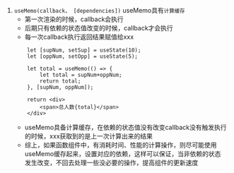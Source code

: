1. `useMemo(callback， [dependencies])` useMemo具有`计算缓存`
    - 第一次渲染的时候，callback会执行
    - 后期只有依赖的状态值改变的时候，callback才会执行
    - 每一次callback执行返回结果赋值给xxx
    ```
        let [supNum, setSup] = useState(10);
        let [oppNum, setOpp] = useState(5);

        let total = useMemo(() => {
            let total = supNum+oppNum;
            return total;
        }, [supNum, oppNum]);

        return <div>
            <span>总人数{total}</span>
        </div>
    ```
    - useMemo具备计算缓存，在依赖的状态值没有改变callback没有触发执行的时候，xxx获取到的是上一次计算出来的结果
    - 综上，如果函数组件中，有消耗时间、性能的计算操作，则尽可能使用useMemo缓存起来，设置对应的依赖，这样可以保证，当非依赖的状态发生改变，不回去处理一些没必要的操作，提高组件的更新速度